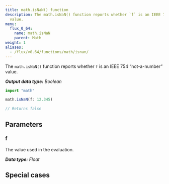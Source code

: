 ```yaml
---
title: math.isNaN() function
description: The math.isNaN() function reports whether `f` is an IEEE 754 “not-a-number”
  value.
menu:
  flux_0_64:
    name: math.isNaN
    parent: Math
weight: 1
aliases:
  - /flux/v0.64/functions/math/isnan/
---
```


The `math.isNaN()` function reports whether `f` is an IEEE 754 “not-a-number” value.

_**Output data type:** Boolean_

```js
import "math"

math.isNaN(f: 12.345)

// Returns false
```

## Parameters

### f
The value used in the evaluation.

_**Data type:** Float_

## Special cases
```js

```
